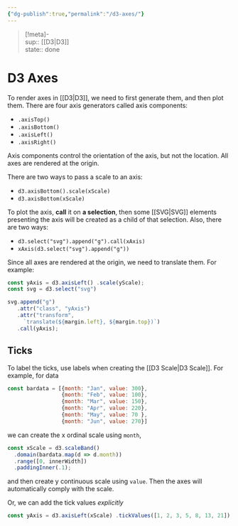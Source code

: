 ```yaml
---
{"dg-publish":true,"permalink":"/d3-axes/"}
---
```


> [!meta]-  
sup:: [[D3\|D3]]  
state:: done

# D3 Axes

To render axes in [[D3\|D3]], we need to first generate them, and then plot them.
There are four axis generators called axis components:

- `.axisTop()`
- `.axisBottom()`
- `.axisLeft()`
- `.axisRight()`

Axis components control the orientation of the axis, but not the location. All axes are rendered at the origin.

There are two ways to pass a scale to an axis:

- `d3.axisBottom().scale(xScale)`
- `d3.axisBottom(xScale)`

To plot the axis, **call** it on **a selection**, then some [[SVG\|SVG]] elements presenting the axis will be created as a child of that selection. Also, there are two ways:

- `d3.select("svg").append("g").call(xAxis)`
- `xAxis(d3.select("svg").append("g"))`

Since all axes are rendered at the origin, we need to translate them. For example:

```js
const yAxis = d3.axisLeft() .scale(yScale);
const svg = d3.select("svg")

svg.append("g")
   .attr("class", "yAxis")
   .attr("transform",
     `translate(${margin.left}, ${margin.top})`)
   .call(yAxis);
```

## Ticks

To label the ticks, use labels when creating the [[D3 Scale\|D3 Scale]]. For example, for data

```js
const bardata = [{month: "Jan", value: 300},
                 {month: "Feb", value: 100},
                 {month: "Mar", value: 150},
                 {month: "Apr", value: 220},
                 {month: "May", value: 70 },
                 {month: "Jun", value: 270}]
```

we can create the x ordinal scale using `month`,

```js
const xScale = d3.scaleBand()
  .domain(bardata.map(d => d.month))
  .range([0, innerWidth])
  .paddingInner(.1);
```

and then create y continuous scale using `value`. Then the axes will automatically comply with the scale.

Or, we can add the tick values *explicitly*

```js
const yAxis = d3.axisLeft(xScale) .tickValues([1, 2, 3, 5, 8, 13, 21]);
```
